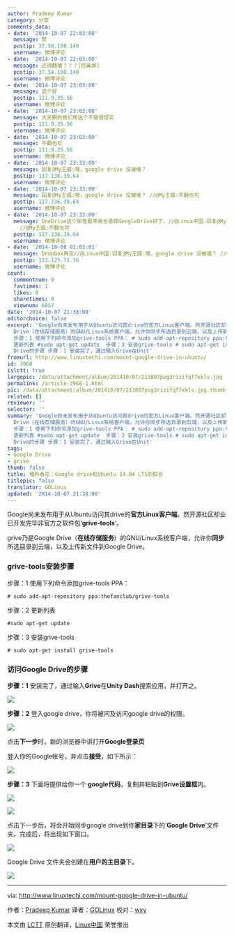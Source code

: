 ```yaml
---
author: Pradeep Kumar
category: 分享
comments_data:
- date: '2014-10-07 22:03:00'
  message: 赞
  postip: 37.58.100.140
  username: 微博评论
- date: '2014-10-07 22:03:00'
  message: 还得翻墙？？？[挖鼻屎]
  postip: 37.58.100.140
  username: 微博评论
- date: '2014-10-07 23:03:00'
  message: 这个好
  postip: 111.9.35.56
  username: 微博评论
- date: '2014-10-07 23:03:00'
  message: 大天朝的我们用这个不是很现实
  postip: 111.9.35.56
  username: 微博评论
- date: '2014-10-07 23:03:00'
  message: 不翻也可
  postip: 111.9.35.56
  username: 微博评论
- date: '2014-10-07 23:33:00'
  message: 回复@My王威:哦，google drive 没被墙？
  postip: 117.136.39.64
  username: 微博评论
- date: '2014-10-07 23:33:00'
  message: 回复@My王威:哦，google drive 没被墙？ //@My王威:不翻也可
  postip: 117.136.39.64
  username: 微博评论
- date: '2014-10-07 23:33:00'
  message: OneDrive这个尿性看来我也是转GoogleDrive好了。//@Linux中国:回复@My王威:哦，google drive 没被墙？
    //@My王威:不翻也可
  postip: 117.136.39.64
  username: 微博评论
- date: '2014-10-08 01:03:01'
  message: Dropbox再见//@Linux中国:回复@My王威:哦，google drive 没被墙？ //@My王威:不翻也可
  postip: 123.125.71.36
  username: 微博评论
count:
  commentnum: 9
  favtimes: 1
  likes: 0
  sharetimes: 8
  viewnum: 6057
date: '2014-10-07 21:38:00'
editorchoice: false
excerpt: 'Google尚未发布用于从Ubuntu访问其drive的官方Linux客户端。然开源社区却业已开发完毕非官方之软件包grive-tools。 grive乃是Google
  Drive（在线存储服务）的GNU/Linux系统客户端，允许你同步所选目录到云端，以及上传新文件到Google Drive。 grive-tools安装步骤
  步骤：1 使用下列命令添加grive-tools PPA： # sudo add-apt-repository ppa:thefanclub/grive-tools  步骤：2
  更新列表 #sudo apt-get update  步骤：3 安装grive-tools # sudo apt-get install grive-tools  访问Google
  Drive的步骤 步骤：1 安装完了，通过输入Grive在Unit'
fromurl: http://www.linuxtechi.com/mount-google-drive-in-ubuntu/
id: 3968
islctt: true
largepic: /data/attachment/album/201410/07/213807pvg3rizifqf7xklv.jpg
permalink: /article-3968-1.html
pic: /data/attachment/album/201410/07/213807pvg3rizifqf7xklv.jpg.thumb.jpg
related: []
reviewer: ''
selector: ''
summary: 'Google尚未发布用于从Ubuntu访问其drive的官方Linux客户端。然开源社区却业已开发完毕非官方之软件包grive-tools。 grive乃是Google
  Drive（在线存储服务）的GNU/Linux系统客户端，允许你同步所选目录到云端，以及上传新文件到Google Drive。 grive-tools安装步骤
  步骤：1 使用下列命令添加grive-tools PPA： # sudo add-apt-repository ppa:thefanclub/grive-tools  步骤：2
  更新列表 #sudo apt-get update  步骤：3 安装grive-tools # sudo apt-get install grive-tools  访问Google
  Drive的步骤 步骤：1 安装完了，通过输入Grive在Unit'
tags:
- Google Drive
- grive
thumb: false
title: 墙外香花：Google drive和Ubuntu 14.04 LTS的胶合
titlepic: false
translator: GOLinux
updated: '2014-10-07 21:38:00'
---
```


Google尚未发布用于从Ubuntu访问其drive的**官方Linux客户端**。然开源社区却业已开发完毕非官方之软件包‘**grive-tools**’。


grive乃是Google Drive（**在线存储服务**）的GNU/Linux系统客户端，允许你**同步**所选目录到云端，以及上传新文件到Google Drive。


### grive-tools安装步骤


步骤：1 使用下列命令添加grive-tools PPA：



```
# sudo add-apt-repository ppa:thefanclub/grive-tools

```

步骤：2 更新列表



```
#sudo apt-get update

```

步骤：3 安装grive-tools



```
# sudo apt-get install grive-tools 

```

### 访问Google Drive的步骤


**步骤：1** 安装完了，通过输入**Grive**在**Unity Dash**搜索应用，并打开之。


![](/data/attachment/album/201410/07/213807pvg3rizifqf7xklv.jpg)


**步骤：2** 登入google drive，你将被问及访问google drive的权限。


![](/data/attachment/album/201410/07/213808tsxpi9fi0epq10o6.png)


点击**下一步**时，新的浏览器中讲打开**Google登录页**


登入你的Google帐号，并点击**接受**，如下所示：


![](/data/attachment/album/201410/07/213809m8j79zbzwsqbhbbf.png)


**步骤：3** 下面将提供给你一个 **google代码**，复制并粘贴到**Grive设置框**内。


![](/data/attachment/album/201410/07/213858pct6qp5463u3xtjp.jpg)


![](/data/attachment/album/201410/07/213908ntt6tbz5bt5gtigt.jpg)


点击下一步后，将会开始同步google drive到你**家目录**下的‘**Google Drive**’文件夹。完成后，将出现如下窗口。


![](/data/attachment/album/201410/07/213813l220zn2y9koosklx.png)


Google Drive 文件夹会创建在**用户的主目录**下。


![](/data/attachment/album/201410/07/213814msq8sqfjul1s9618.jpg)




---


via: <http://www.linuxtechi.com/mount-google-drive-in-ubuntu/>


作者：[Pradeep Kumar](http://www.linuxtechi.com/author/pradeep/)  译者：[GOLinux](https://github.com/GOLinux) 校对：[wxy](https://github.com/wxy)


本文由 [LCTT](https://github.com/LCTT/TranslateProject) 原创翻译，[Linux中国](http://linux.cn/) 荣誉推出